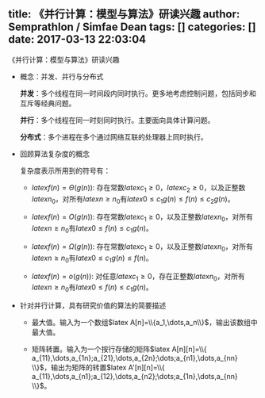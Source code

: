 title: 《并行计算：模型与算法》研读兴趣
author: Semprathlon / Simfae Dean
tags: []
categories: []
date: 2017-03-13 22:03:04
---
《并行计算：模型与算法》研读兴趣

- 概念：并发、并行与分布式

  **并发**：多个线程在同一时间段内同时执行。更多地考虑控制问题，包括同步和互斥等经典问题。
  
  **并行**：多个线程在同一时刻同时执行。主要面向具体计算问题。

  **分布式**：多个进程在多个通过网络互联的处理器上同时执行。

- 回顾算法复杂度的概念

  复杂度表示所用到的符号有：

  - $latex f(n)=\Theta(g(n))$: 存在常数$latex c_1 \ge 0$，$latex c_2 \ge 0$，以及正整数$latex n_0$，对所有$latex n \ge n_0$有$latex 0 \le c_1 g(n) \le f(n) \le c_2 g(n)$。

  - $latex f(n)=O(g(n))$: 存在常数$latex c_1 \ge 0$，以及正整数$latex n_0$，对所有$latex n \ge n_0$有$latex 0 \le f(n) \le c_1 g(n)$。

  - $latex f(n)=\Omega(g(n))$: 存在常数$latex c_1 \ge 0$，以及正整数$latex n_0$，对所有$latex n \ge n_0$有$latex 0 \le c_1 g(n) \le f(n)$。

  - $latex f(n)=o(g(n))$: 对任意$latex c_1 \ge 0$，存在正整数$latex n_0$，对所有$latex n \ge n_0$有$latex 0 \le f(n) \le c_1 g(n)$。

- 针对并行计算，具有研究价值的算法的简要描述

  - 最大值。输入为一个数组$latex A[n]=\\{a_1,\dots,a_n\\}$，输出该数组中最大值。

  - 矩阵转置。输入为一个按行存储的矩阵$latex A[n][n]=\\{ a_{11},\dots,a_{1n};a_{21},\dots,a_{2n};\dots;a_{n1},\dots,a_{nn} \\}$，输出为矩阵的转置$latex A'[n][n]=\\{ a_{11},\dots,a_{n1};a_{12},\dots,a_{n2};\dots;a_{1n},\dots,a_{nn} \\}$。